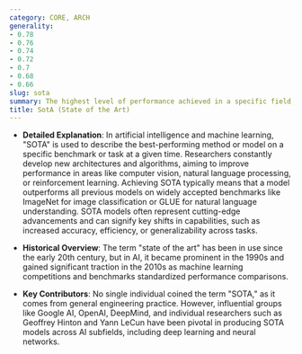 ```yaml
---
category: CORE, ARCH
generality:
- 0.78
- 0.76
- 0.74
- 0.72
- 0.7
- 0.68
- 0.66
slug: sota
summary: The highest level of performance achieved in a specific field, particularly in AI, where it denotes the most advanced model or algorithm.
title: SotA (State of the Art)
---
```


- **Detailed Explanation**: In artificial intelligence and machine learning, "SOTA" is used to describe the best-performing method or model on a specific benchmark or task at a given time. Researchers constantly develop new architectures and algorithms, aiming to improve performance in areas like computer vision, natural language processing, or reinforcement learning. Achieving SOTA typically means that a model outperforms all previous models on widely accepted benchmarks like ImageNet for image classification or GLUE for natural language understanding. SOTA models often represent cutting-edge advancements and can signify key shifts in capabilities, such as increased accuracy, efficiency, or generalizability across tasks.
    
- **Historical Overview**: The term "state of the art" has been in use since the early 20th century, but in AI, it became prominent in the 1990s and gained significant traction in the 2010s as machine learning competitions and benchmarks standardized performance comparisons.
    
- **Key Contributors**: No single individual coined the term "SOTA," as it comes from general engineering practice. However, influential groups like Google AI, OpenAI, DeepMind, and individual researchers such as Geoffrey Hinton and Yann LeCun have been pivotal in producing SOTA models across AI subfields, including deep learning and neural networks.